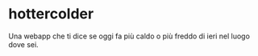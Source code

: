 hottercolder
============

Una webapp che ti dice se oggi fa più caldo o più freddo di ieri nel luogo dove sei.
